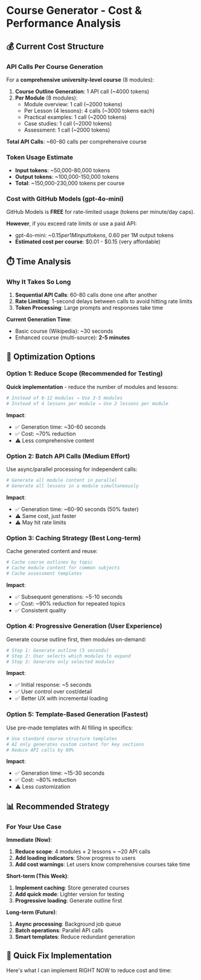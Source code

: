 # Course Generator - Cost & Performance Analysis

## 💰 Current Cost Structure

### API Calls Per Course Generation

For a **comprehensive university-level course** (8 modules):

1. **Course Outline Generation**: 1 API call (~4000 tokens)
2. **Per Module** (8 modules):
   - Module overview: 1 call (~2000 tokens)
   - Per Lesson (4 lessons): 4 calls (~3000 tokens each)
   - Practical examples: 1 call (~2000 tokens)
   - Case studies: 1 call (~2000 tokens)
   - Assessment: 1 call (~2000 tokens)
   
**Total API Calls**: ~60-80 calls per comprehensive course

### Token Usage Estimate

- **Input tokens**: ~50,000-80,000 tokens
- **Output tokens**: ~100,000-150,000 tokens
- **Total**: ~150,000-230,000 tokens per course

### Cost with GitHub Models (gpt-4o-mini)

GitHub Models is **FREE** for rate-limited usage (tokens per minute/day caps).

**However**, if you exceed rate limits or use a paid API:
- gpt-4o-mini: ~$0.15 per 1M input tokens, ~$0.60 per 1M output tokens
- **Estimated cost per course**: $0.01 - $0.15 (very affordable)

## ⏱️ Time Analysis

### Why It Takes So Long

1. **Sequential API Calls**: 60-80 calls done one after another
2. **Rate Limiting**: 1-second delays between calls to avoid hitting rate limits
3. **Token Processing**: Large prompts and responses take time

**Current Generation Time**: 
- Basic course (Wikipedia): ~30 seconds
- Enhanced course (multi-source): **2-5 minutes**

## 🚀 Optimization Options

### Option 1: Reduce Scope (Recommended for Testing)
**Quick implementation** - reduce the number of modules and lessons:

```python
# Instead of 8-12 modules → Use 3-5 modules
# Instead of 4 lessons per module → Use 2 lessons per module
```

**Impact**:
- ✅ Generation time: ~30-60 seconds
- ✅ Cost: ~70% reduction
- ⚠️ Less comprehensive content

### Option 2: Batch API Calls (Medium Effort)
Use async/parallel processing for independent calls:

```python
# Generate all module content in parallel
# Generate all lessons in a module simultaneously
```

**Impact**:
- ✅ Generation time: ~60-90 seconds (50% faster)
- ⚠️ Same cost, just faster
- ⚠️ May hit rate limits

### Option 3: Caching Strategy (Best Long-term)
Cache generated content and reuse:

```python
# Cache course outlines by topic
# Cache module content for common subjects
# Cache assessment templates
```

**Impact**:
- ✅ Subsequent generations: ~5-10 seconds
- ✅ Cost: ~90% reduction for repeated topics
- ✅ Consistent quality

### Option 4: Progressive Generation (User Experience)
Generate course outline first, then modules on-demand:

```python
# Step 1: Generate outline (5 seconds)
# Step 2: User selects which modules to expand
# Step 3: Generate only selected modules
```

**Impact**:
- ✅ Initial response: ~5 seconds
- ✅ User control over cost/detail
- ✅ Better UX with incremental loading

### Option 5: Template-Based Generation (Fastest)
Use pre-made templates with AI filling in specifics:

```python
# Use standard course structure templates
# AI only generates custom content for key sections
# Reduce API calls by 80%
```

**Impact**:
- ✅ Generation time: ~15-30 seconds
- ✅ Cost: ~80% reduction
- ⚠️ Less customization

## 📊 Recommended Strategy

### For Your Use Case

**Immediate (Now)**:
1. **Reduce scope**: 4 modules × 2 lessons = ~20 API calls
2. **Add loading indicators**: Show progress to users
3. **Add cost warnings**: Let users know comprehensive courses take time

**Short-term (This Week)**:
1. **Implement caching**: Store generated courses
2. **Add quick mode**: Lighter version for testing
3. **Progressive loading**: Generate outline first

**Long-term (Future)**:
1. **Async processing**: Background job queue
2. **Batch operations**: Parallel API calls
3. **Smart templates**: Reduce redundant generation

## 🎯 Quick Fix Implementation

Here's what I can implement RIGHT NOW to reduce cost and time:
